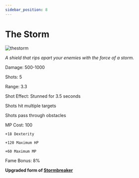 ```yaml
---
sidebar_position: 8
---
```


# The Storm

![thestorm](https://vwiki.valorserver.com/api/item/picture/the%20storm)

<i>A shield that rips apart your enemies with the force of a storm.</i>

Damage: 500-1000

Shots: 5

Range: 3.3

Shot Effect: Stunned for 3.5 seconds

Shots hit multiple targets

Shots pass through obstacles

MP Cost: 100

    +18 Dexterity
    
    +120 Maximum HP
    
    +60 Maximum MP

Fame Bonus: 8%

**Upgraded form of [Stormbreaker](https://wiki-test.valorserver.com/docs/items/abilities/shield/ut/stormbreaker)**
